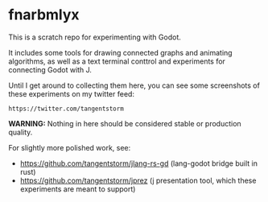 # fnarbmlyx

This is a scratch repo for experimenting with Godot.

It includes some tools for drawing connected graphs and animating algorithms,
as well as a text terminal conttrol and experiments for connecting Godot with J.

Until I get around to collecting them here, you can see some screenshots of these experiments on my twitter feed:

    https://twitter.com/tangentstorm

**WARNING:** Nothing in here should be considered stable or production quality.

For slightly more polished work, see:

- https://github.com/tangentstorm/jlang-rs-gd (lang-godot bridge built in rust)
- https://github.com/tangentstorm/jprez (j presentation tool, which these experiments are meant to support)

